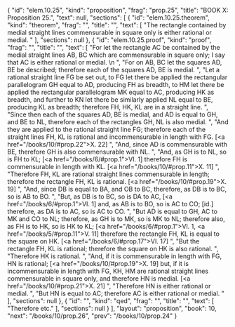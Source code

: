 {
  "id": "elem.10.25",
  "kind": "proposition",
  "frag": "prop.25",
  "title": "BOOK X: Proposition 25.",
  "text": null,
  "sections": [
    {
      "id": "elem.10.25.theorem",
      "kind": "theorem",
      "frag": "",
      "title": "",
      "text": [
        "The rectangle contained by medial straight lines commensurable in square only is either rational or medial. "
      ],
      "sections": null
    },
    {
      "id": "elem.10.25.proof",
      "kind": "proof",
      "frag": "",
      "title": "",
      "text": [
        "For let the rectangle AC be contained by the medial straight lines AB, BC which are commensurable in square only; I say that AC is either rational or medial. \n      ",
        "For on AB, BC let the squares AD, BE be described; therefore each of the squares AD, BE is medial. ",
        "Let a rational straight line FG be set out, to FG let there be applied the rectangular parallelogram GH equal to AD, producing FH as breadth, to HM let there be applied the rectangular parallelogram MK equal to AC, producing HK as breadth, and further to KN let there be similarly applied NL equal to BE, producing KL as breadth; therefore FH, HK, KL are in a straight line. ",
        "Since then each of the squares AD, BE is medial, and AD is equal to GH, and BE to NL, therefore each of the rectangles GH, NL is also medial. ",
        "And they are applied to the rational straight line FG; therefore each of the straight lines FH, KL is rational and incommensurable in length with FG. [<a href=\"/books/10/#prop.22\">X. 22</a>] ",
        "And, since AD is commensurable with BE, therefore GH is also commensurable with NL. ",
        "And, as GH is to NL, so is FH to KL; [<a href=\"/books/6/#prop.1\">VI. 1</a>] therefore FH is commensurable in length with KL. [<a href=\"/books/10/#prop.11\">X. 11</a>] ",
        "Therefore FH, KL are rational straight lines commensurable in length; therefore the rectangle FH, KL is rational. [<a href=\"/books/10/#prop.19\">X. 19</a>] ",
        "And, since DB is equal to BA, and OB to BC, therefore, as DB is to BC, so is AB to BO. ",
        "But, as DB is to BC, so is DA to AC, [<a href=\"/books/6/#prop.1\">VI. 1</a>] and, as AB is to BO, so is AC to CO; [id.] therefore, as DA is to AC, so is AC to CO. ",
        "But AD is equal to GH, AC to MK and CO to NL; therefore, as GH is to MK, so is MK to NL; therefore also, as FH is to HK, so is HK to KL; [<a href=\"/books/6/#prop.1\">VI. 1</a>, <a href=\"/books/5/#prop.11\">V. 11</a>] therefore the rectangle FH, KL is equal to the square on HK. [<a href=\"/books/6/#prop.17\">VI. 17</a>] ",
        "But the rectangle FH, KL is rational; therefore the square on HK is also rational. ",
        "Therefore HK is rational. ",
        "And, if it is commensurable in length with FG, HN is rational; [<a href=\"/books/10/#prop.19\">X. 19</a>] but, if it is incommensurable in length with FG, KH, HM are rational straight lines commensurable in square only, and therefore HN is medial. [<a href=\"/books/10/#prop.21\">X. 21</a>] ",
        "Therefore HN is either rational or medial. ",
        "But HN is equal to AC; therefore AC is either rational or medial. "
      ],
      "sections": null
    },
    {
      "id": "",
      "kind": "qed",
      "frag": "",
      "title": "",
      "text": [
        "Therefore etc."
      ],
      "sections": null
    }
  ],
  "layout": "proposition",
  "book": 10,
  "next": "/books/10/prop.26",
  "prev": "/books/10/prop.24"
}
